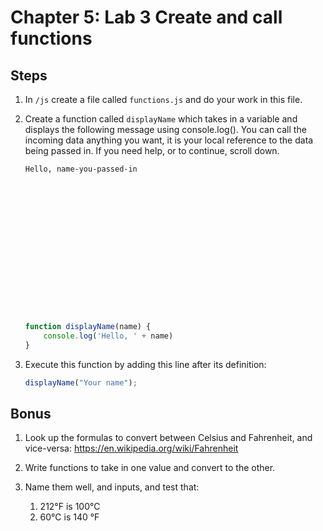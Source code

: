 # Chapter 5: Lab 3 Create and call functions

## Steps

1. In `/js` create a file called `functions.js` and do your work in this file. 

1. Create a function called `displayName` which takes in a variable and displays the following message using console.log(). You can call the incoming data anything you want, it is your local reference to the data being passed in. If you need help, or to continue, scroll down.
    ```
    Hello, name-you-passed-in
    
    
    
    
    
    
    
    
    
    
    
    
    
    
    
    
    
    ```
    ```javascript         
    function displayName(name) {
        console.log('Hello, ' + name)
    }
    ```

1. Execute this function by adding this line after its definition:
    ```javascript
    displayName("Your name");
    ```

## Bonus

1. Look up the formulas to convert between Celsius and Fahrenheit, and vice-versa:
https://en.wikipedia.org/wiki/Fahrenheit

1. Write functions to take in one value and convert to the other.

1. Name them well, and inputs, and test that: 
    1. 212°F is 100°C
    1. 60°C is 140 °F